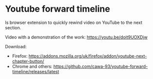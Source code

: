 # Youtube forward timeline
Is browser extension to quickly rewind video on YouTube to the next section.

Video with a demonstration of the work: https://youtu.be/doit9UOXDjw

Download:
- Firefox: https://addons.mozilla.org/uk/firefox/addon/youtube-next-chapter-button/
- Chrome and others: https://github.com/cawa-93/youtube-forward-timeline/releases/latest
